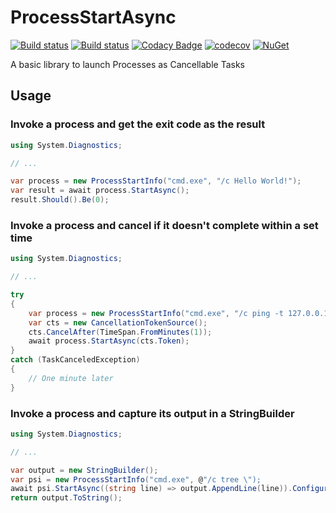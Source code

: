 # ProcessStartAsync
[![Build status](https://ci.appveyor.com/api/projects/status/m1svwtwno1g724bk?svg=true)](https://ci.appveyor.com/project/martinjarvis/processstartasync) 
[![Build status](https://sonarcloud.io/api/project_badges/measure?project=ProcessStartAsync&metric=alert_status)](https://sonarcloud.io/dashboard?id=ProcessStartAsync)
[![Codacy Badge](https://api.codacy.com/project/badge/Grade/bc23c9eac02d47c7a35fa9e19262cd79)](https://www.codacy.com/app/martinjarvis/ProcessStartAsync?utm_source=github.com&amp;utm_medium=referral&amp;utm_content=martinjarvis/ProcessStartAsync&amp;utm_campaign=Badge_Grade)
[![codecov](https://codecov.io/gh/martinjarvis/ProcessStartAsync/branch/master/graph/badge.svg)](https://codecov.io/gh/martinjarvis/ProcessStartAsync)
[![NuGet](https://img.shields.io/nuget/v/ProcessStartAsync.svg)](ProcessStartAsync)

A basic library to launch Processes as Cancellable Tasks

## Usage

### Invoke a process and get the exit code as the result

```csharp
using System.Diagnostics;

// ...

var process = new ProcessStartInfo("cmd.exe", "/c Hello World!");
var result = await process.StartAsync();
result.Should().Be(0);
```

### Invoke a process and cancel if it doesn't complete within a set time

```csharp
using System.Diagnostics;

// ...

try
{
    var process = new ProcessStartInfo("cmd.exe", "/c ping -t 127.0.0.1");
    var cts = new CancellationTokenSource();
    cts.CancelAfter(TimeSpan.FromMinutes(1));
    await process.StartAsync(cts.Token);
}
catch (TaskCanceledException)
{
    // One minute later
}
```

### Invoke a process and capture its output in a StringBuilder

```csharp
using System.Diagnostics;

// ...

var output = new StringBuilder();
var psi = new ProcessStartInfo("cmd.exe", @"/c tree \");
await psi.StartAsync((string line) => output.AppendLine(line)).ConfigureAwait(false);
return output.ToString();
```
